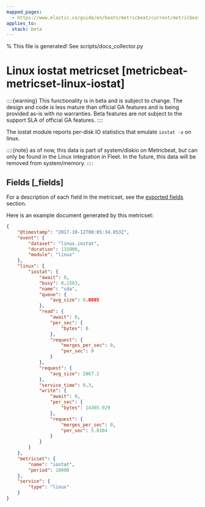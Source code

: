 ```yaml
---
mapped_pages:
  - https://www.elastic.co/guide/en/beats/metricbeat/current/metricbeat-metricset-linux-iostat.html
applies_to:
  stack: beta
---
```


% This file is generated! See scripts/docs_collector.py

# Linux iostat metricset [metricbeat-metricset-linux-iostat]

::::{warning}
This functionality is in beta and is subject to change. The design and code is less mature than official GA features and is being provided as-is with no warranties. Beta features are not subject to the support SLA of official GA features.
::::


The iostat module reports per-disk IO statistics that emulate `iostat -x` on linux.

::::{note}
as of now, this data is part of system/diskio on Metricbeat, but can only be found in the Linux integration in Fleet. In the future, this data will be removed from system/memory.
::::

## Fields [_fields]

For a description of each field in the metricset, see the [exported fields](/reference/metricbeat/exported-fields-linux.md) section.

Here is an example document generated by this metricset:

```json
{
    "@timestamp": "2017-10-12T08:05:34.853Z",
    "event": {
        "dataset": "linux.iostat",
        "duration": 115000,
        "module": "linux"
    },
    "linux": {
        "iostat": {
            "await": 0,
            "busy": 0.1503,
            "name": "sda",
            "queue": {
                "avg_size": 0.0005
            },
            "read": {
                "await": 0,
                "per_sec": {
                    "bytes": 0
                },
                "request": {
                    "merges_per_sec": 0,
                    "per_sec": 0
                }
            },
            "request": {
                "avg_size": 2867.2
            },
            "service_time": 0.3,
            "write": {
                "await": 0,
                "per_sec": {
                    "bytes": 14365.929
                },
                "request": {
                    "merges_per_sec": 0,
                    "per_sec": 5.0104
                }
            }
        }
    },
    "metricset": {
        "name": "iostat",
        "period": 10000
    },
    "service": {
        "type": "linux"
    }
}
```
